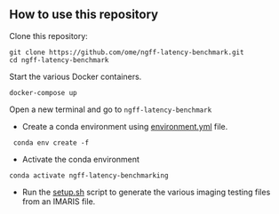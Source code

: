 How to use this repository
--------------------------

Clone this repository:
```
git clone https://github.com/ome/ngff-latency-benchmark.git
cd ngff-latency-benchmark
```

Start the various Docker containers.
```
docker-compose up
```

Open a new terminal and go to ``ngff-latency-benchmark``

* Create a conda environment using [environment.yml](environment.yml) file.
```
 conda env create -f
```
* Activate the conda environment 
```
conda activate ngff-latency-benchmarking
```

* Run the [setup.sh](setup.sh) script to generate the various imaging testing files from an IMARIS file.
